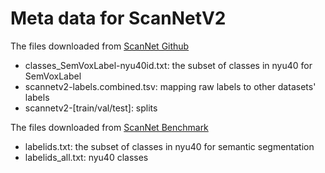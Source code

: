 # Meta data for ScanNetV2

The files downloaded from [ScanNet Github](https://github.com/ScanNet/ScanNet/tree/master/Tasks/Benchmark)
- classes_SemVoxLabel-nyu40id.txt: the subset of classes in nyu40 for SemVoxLabel
- scannetv2-labels.combined.tsv: mapping raw labels to other datasets' labels
- scannetv2-[train/val/test]: splits

The files downloaded from [ScanNet Benchmark](http://kaldir.vc.in.tum.de/scannet_benchmark/documentation)
- labelids.txt: the subset of classes in nyu40 for semantic segmentation
- labelids_all.txt: nyu40 classes